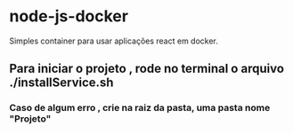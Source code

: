 # node-js-docker
Simples container para usar aplicações react em docker. 

## Para iniciar o projeto , rode no terminal o arquivo ./installService.sh
 ### Caso de algum erro , crie na raiz da pasta, uma pasta nome "Projeto"
